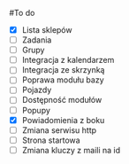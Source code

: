 #To do

- [x] Lista sklepów
- [ ] Zadania 
- [ ] Grupy
- [ ] Integracja z kalendarzem
- [ ] Integracja ze skrzynką
- [ ] Poprawa modułu bazy
- [ ] Pojazdy
- [ ] Dostępność modułów
- [ ] Popupy
- [x] Powiadomienia z boku
- [ ] Zmiana serwisu http
- [ ] Strona startowa
- [ ] Zmiana kluczy z maili na id
